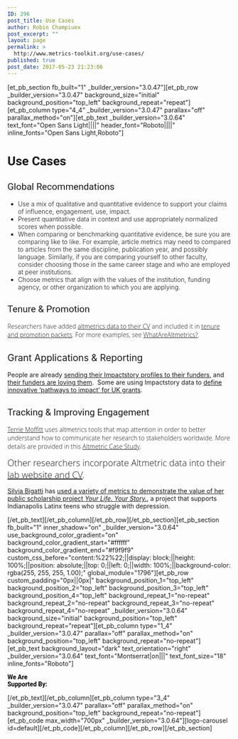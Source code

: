 ```yaml
---
ID: 296
post_title: Use Cases
author: Robin Champiuex
post_excerpt: ""
layout: page
permalink: >
  http://www.metrics-toolkit.org/use-cases/
published: true
post_date: 2017-05-23 21:23:06
---
```

[et_pb_section fb_built="1" _builder_version="3.0.47"][et_pb_row _builder_version="3.0.47" background_size="initial" background_position="top_left" background_repeat="repeat"][et_pb_column type="4_4" _builder_version="3.0.47" parallax="off" parallax_method="on"][et_pb_text _builder_version="3.0.64" text_font="Open Sans Light||||" header_font="Roboto||||" inline_fonts="Open Sans Light,Roboto"]<h1><strong><span style="font-family: Roboto;">Use Cases</span></strong></h1>
<h2></h2>
<h2><span style="font-weight: normal; font-family: Roboto;">Global Recommendations</span></h2>
<ul>
<li style="font-weight: 400;"><span style="font-weight: 300;">Use a mix of qualitative and quantitative evidence to support your claims of influence, engagement, use, impact.</span></li>
<li style="font-weight: 400;"><span style="font-weight: 300;">Present quantitative data in context and use appropriately normalized scores when possible.</span></li>
<li style="font-weight: 400;"><span style="font-weight: 300;">When comparing or benchmarking quantitative evidence, be sure you are comparing like to like. For example, article metrics may need to compared to articles from the same discipline, publication year, and possibly language. Similarly, if you are comparing yourself to other faculty, consider choosing those in the same career stage and who are employed at peer institutions.</span></li>
<li style="font-weight: 400;"><span style="font-weight: 300;">Choose metrics that align with the values of the institution, funding agency, or other organization to which you are applying.&nbsp;</span></li>
</ul>
<h3></h3>
<h2><span style="font-family: Roboto; font-weight: normal;">Tenure &amp; Promotion</span></h2>
<p><span style="font-family: 'Open Sans'; font-weight: 300;">Researchers have added <a href="https://github.com/ethanwhite/CV/blob/master/CV.md">altmetrics data to their CV</a> and included it in <a href="http://www.whatarealtmetrics.com/who/researchers/ahmed-moustafa/">tenure and promotion packets</a>. For more examples, see <a href="http://www.whatarealtmetrics.com/how/">WhatAreAltmetrics?</a>.</span></p>
<h2><span style="font-weight: normal;">Grant Applications &amp; Reporting</span></h2>
<p>People are already <a href="https://twitter.com/michaelhoffman/status/721054214173114368">sending their Impactstory profiles to their funders</a>, and <a href="https://twitter.com/CrispComm/status/721087712812515328">their funders are loving them</a>. &nbsp;Some are using Impactstory data to <a href="https://twitter.com/winhide/status/718653864413634561">define innovative &lsquo;pathways to impact&rsquo; for UK grants</a>.</p>
<p style="margin: 0in; font-family: Verdana; font-size: 12.0pt;"></p>
<h2><span style="font-weight: normal; font-family: Roboto;">Tracking &amp; Improving Engagement</span></h2>
<p><span style="font-family: 'Open Sans'; font-weight: 300;"><a href="http://www.whatarealtmetrics.com/who/researchers/terrie-moffitt/">Terrie Moffitt</a> uses altmetrics tools that map attention in order to better understand how to communicate her research to stakeholders worldwide. More details are provided in this <a href="https://www.altmetric.com/case-studies/terrie-moffitt/">Altmetric Case Study</a>. </span></p>
<p><span style="font-family: 'Open Sans'; font-weight: 300;"><span style="font-size: 20px;">Other researchers incorporate Altmetric data into their </span><a style="font-size: 20px;" href="https://www.altmetric.com/blog/altmetrics-in-action-examples-and-feedback-from-data-savvy-researchers/">lab website and CV</a><span style="font-size: 20px;">.</span></span></p>
<p><a href="https://scholar.google.com/citations?user=hycma_4AAAAJ&amp;hl=en&amp;oi=ao">Silvia Bigatti</a> has <a href="https://ulib.iupui.edu/digitalscholarship/blog/applying-new-strategies-and-evidence-demonstrate-value-public-scholarship">used a variety of metrics to demonstrate the value of her public scholarship project&nbsp;<em>Your Life. Your Story.</em></a>, a project that supports Indianapolis Latinx teens who struggle with depression.</p>[/et_pb_text][/et_pb_column][/et_pb_row][/et_pb_section][et_pb_section fb_built="1" inner_shadow="on" _builder_version="3.0.64" use_background_color_gradient="on" background_color_gradient_start="#ffffff" background_color_gradient_end="#f9f9f9" custom_css_before="content:%22%22;||display: block;||height: 100%;||position: absolute;||top: 0;||left: 0;||width: 100%;||background-color: rgba(255, 255, 255, 1.00);" global_module="1796"][et_pb_row custom_padding="0px||0px|" background_position_1="top_left" background_position_2="top_left" background_position_3="top_left" background_position_4="top_left" background_repeat_1="no-repeat" background_repeat_2="no-repeat" background_repeat_3="no-repeat" background_repeat_4="no-repeat" _builder_version="3.0.64" background_size="initial" background_position="top_left" background_repeat="repeat"][et_pb_column type="1_4" _builder_version="3.0.47" parallax="off" parallax_method="on" background_position="top_left" background_repeat="no-repeat"][et_pb_text background_layout="dark" text_orientation="right" _builder_version="3.0.64" text_font="Montserrat|on|||" text_font_size="18" inline_fonts="Roboto"]
<p><strong><span style="color: #000000; font-family: Roboto;">We Are </span></strong><br /><strong><span style="color: #000000; font-family: Roboto;">Supported By:</span></strong></p>
[/et_pb_text][/et_pb_column][et_pb_column type="3_4" _builder_version="3.0.47" parallax="off" parallax_method="on" background_position="top_left" background_repeat="no-repeat"][et_pb_code max_width="700px" _builder_version="3.0.64"][logo-carousel id=default][/et_pb_code][/et_pb_column][/et_pb_row][/et_pb_section]
